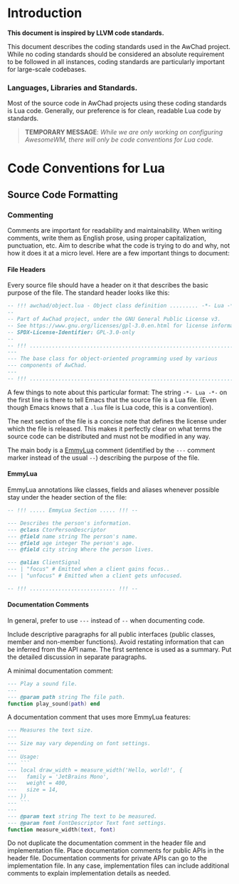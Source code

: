 # Introduction

**This document is inspired by LLVM code standards.**

This document describes the coding standards used in the AwChad project. While no coding standards should be considered an absolute requirement to be followed in all instances, coding standards are particularly important for large-scale codebases.

### Languages, Libraries and Standards.

Most of the source code in AwChad projects using these coding standards is Lua code. Generally, our preference is for clean, readable Lua code by standards.

> **TEMPORARY MESSAGE**: *While we are only working on configuring AwesomeWM, there will only be code conventions for Lua code.*

# Code Conventions for Lua

## Source Code Formatting

### Commenting

Comments are important for readability and maintainability. When writing comments, write them as English prose, using proper capitalization, punctuation, etc. Aim to describe what the code is trying to do and why, not how it does it at a micro level. Here are a few important things to document:

#### File Headers

Every source file should have a header on it that describes the basic purpose of the file. The standard header looks like this:

```lua
-- !!! awchad/object.lua - Object class definition ......... -*- Lua -*- !!!
--
-- Part of AwChad project, under the GNU General Public License v3.
-- See https://www.gnu.org/licenses/gpl-3.0.en.html for license information.
-- SPDX-License-Identifier: GPL-3.0-only
--
-- !!! ................................................................. !!!
---
--- The base class for object-oriented programming used by various
--- components of AwChad.
---
-- !!! ................................................................. !!!
```

A few things to note about this particular format: The string `-*- Lua -*-` on the first line is there to tell Emacs that the source file is a Lua file. (Even though Emacs knows that a `.lua` file is Lua code, this is a convention).

The next section of the file is a concise note that defines the license under which the file is released. This makes it perfectly clear on what terms the source code can be distributed and must not be modified in any way.

The main body is a [EmmyLua](https://emmylua.github.io/) comment (identified by the `---` comment marker instead of the usual `--`) describing the purpose of the file.

#### EmmyLua

EmmyLua annotations like classes, fields and aliases whenever possible stay under the header section of the file:

```lua
-- !!! ..... EmmyLua Section ..... !!! --

--- Describes the person's information.
--- @class CtorPersonDescriptor
--- @field name string The person's name.
--- @field age integer The person's age.
--- @field city string Where the person lives.

--- @alias ClientSignal
--- | "focus" # Emitted when a client gains focus..
--- | "unfocus" # Emitted when a client gets unfocused.

-- !!! ........................... !!! --
```

#### Documentation Comments

In general, prefer to use `---` instead of `--` when documenting code.

Include descriptive paragraphs for all public interfaces (public classes, member and non-member functions). Avoid restating information that can be inferred from the API name. The first sentence is used as a summary. Put the detailed discussion in separate paragraphs.

A minimal documentation comment:

```lua
--- Play a sound file.
---
--- @param path string The file path.
function play_sound(path) end
```

A documentation comment that uses more EmmyLua features:

```lua
--- Measures the text size.
---
--- Size may vary depending on font settings.
---
--- Usage:
--- ```
--- local draw_width = measure_width('Hello, world!', {
---   family = 'JetBrains Mono',
---   weight = 400,
---   size = 14,
--- })
--- ```
---
--- @param text string The text to be measured.
--- @param font FontDescriptor Text font settings.
function measure_width(text, font)
```

Do not duplicate the documentation comment in the header file and implementation file. Place documentation comments for public APIs in the header file. Documentation comments for private APIs can go to the implementation file. In any case, implementation files can include additional comments to explain implementation details as needed.
